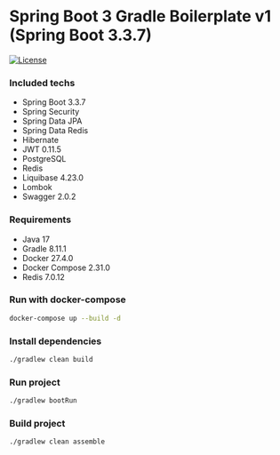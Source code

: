 # Spring Boot 3 Gradle Boilerplate v1 (Spring Boot 3.3.7)

[![License](https://img.shields.io/badge/License-MIT-blue.svg)](https://opensource.org/licenses/MIT)

### Included techs
- Spring Boot 3.3.7
- Spring Security
- Spring Data JPA
- Spring Data Redis
- Hibernate
- JWT 0.11.5
- PostgreSQL
- Redis
- Liquibase 4.23.0
- Lombok
- Swagger 2.0.2

### Requirements
- Java 17
- Gradle 8.11.1
- Docker 27.4.0
- Docker Compose 2.31.0
- Redis 7.0.12

### Run with docker-compose
```bash
docker-compose up --build -d
```

### Install dependencies
```bash
./gradlew clean build
```

### Run project
```bash
./gradlew bootRun
```

### Build project
```bash
./gradlew clean assemble
```
